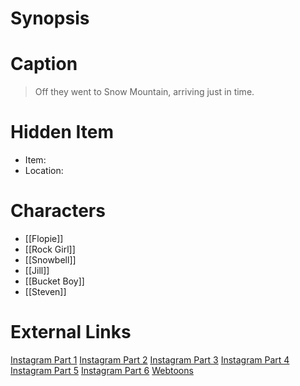 # Synopsis


# Caption
> Off they went to Snow Mountain, arriving just in time.

# Hidden Item
* Item: 
* Location: <spoiler></spoiler>

# Characters
* [[Flopie]]
* [[Rock Girl]]
* [[Snowbell]]
* [[Jill]]
* [[Bucket Boy]]
* [[Steven]]
 
# External Links
[Instagram Part 1](https://www.instagram.com/p/B9e8OeCjWRW/)
[Instagram Part 2](https://www.instagram.com/p/B9kq_Xfjpml/)
[Instagram Part 3](https://www.instagram.com/p/B9uzIygDBzp/)
[Instagram Part 4](https://www.instagram.com/p/B-KiH8ajxfZ/)
[Instagram Part 5](https://www.instagram.com/p/B_0Uq7tDywC/)
[Instagram Part 6](https://www.instagram.com/p/B_-Y8tADZX8/)
[Webtoons](https://www.webtoons.com/en/challenge/twistwood-tales/37-twistwood-tales-special-the-snolem-/viewer?title_no=344740&episode_no=41)